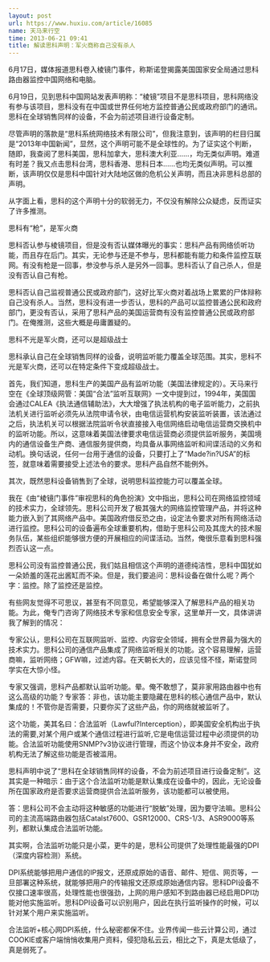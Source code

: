 ```yaml
---
layout: post
url: https://www.huxiu.com/article/16085
name: 天马来行空
time: 2013-06-21 09:41
title: 解读思科声明：军火商称自己没有杀人
---
```

6月17日，媒体报道思科卷入棱镜门事件，称斯诺登揭露美国国家安全局通过思科路由器监控中国网络和电脑。

6月19日，见到思科中国网站发表声明称：“棱镜”项目不是思科项目，思科网络没有参与该项目，思科没有在中国或世界任何地方监控普通公民或政府部门的通讯。思科在全球销售同样的设备，不会为前述项目进行设备定制。

尽管声明的落款是“思科系统网络技术有限公司”，但我注意到，该声明的栏目归属是“2013年中国新闻”，显然，这个声明可能不是全球性的。为了证实这个判断，随即，我查阅了思科美国，思科加拿大，思科澳大利亚……，均无类似声明。难道有时差？我又点击思科台湾，思科香港、思科日本……也均无类似声明。可以推断，该声明仅仅是思科中国针对大陆地区做的危机公关声明，而且决非思科总部的声明。

从字面上看，思科的这个声明十分的软弱无力，不仅没有解除公众疑虑，反而证实了许多推测。

思科有“枪”，是军火商

思科否认参与棱镜项目，但是没有否认媒体曝光的事实：思科产品有网络侦听功能，而且存在后门。其实，无论参与还是不参与，思科都能有能力和条件监控互联网。有没有枪是一回事，参没参与杀人是另外一回事。思科否认了自己杀人，但是没有否认自己有枪。

思科否认自己监视普通公民或政府部门，这好比军火商对着战场上累累的尸体辩称自己没有杀人。当然，思科没有进一步否认，思科的产品可以监控普通公民和政府部门，更没有否认，采用了思科产品的美国运营商有没有监控普通公民或政府部门。在俺推测，这些大概是毋庸置疑的。

思科不光是军火商，还可以是超级战士

思科承认自己在全球销售同样的设备，说明监听能力覆盖全球范围。其实，思科不光是军火商，还可以在特定条件下变成超级战士。

首先，我们知道，思科生产的美国产品有监听功能（美国法律规定的）。天马来行空在《全球顶级网管：美国“合法”监听互联网》一文中提到过，1994年，美国国会通过CALEA《执法通信辅助法》，大大增强了执法机构的电子监听能力，之前执法机关进行监听必须先从法院申请令状，由电信运营机构安装监听装置，该法通过之后，执法机关可以根据法院监听令状直接接入电信网络启动电信运营商交换机中的监听功能。所以，这意味着美国法律要求电信运营商必须提供监听服务，美国境内的通信设备生产商、通信服务提供商，均具备从事网络监听和间谍活动的义务和动机。换句话说，任何一台用于通信的设备，只要打上了“Made?in?USA”的标签，就意味着需要接受上述法令的要求。思科产品自然不能例外。

其次，既然思科设备销售到了全球，说明思科监控能力可以覆盖全球。

我在《由“棱镜门事件”审视思科的角色扮演》文中指出，思科公司在网络监控领域的技术实力，全球领先。思科公司开发了极其强大的网络监控管理产品，并将这种能力嵌入到了其网络产品中。美国政府借反恐之由，设定法令要求对所有网络活动进行监控。思科公司的设备遍布全球重要机构，借助于思科公司及其庞大的技术服务队伍，某些组织能够很方便的开展相应的间谍活动。当然，俺很乐意看到思科强烈否认这一点。

思科公司没有监控普通公民，我们姑且相信这个声明的道德纯洁性，思科中国犹如一朵娇羞的莲花出酱缸而不染。但是，我们要追问：思科设备在做什么呢？两个字：监控。除了监控还是监控。

有些网友觉得不可思议，甚至有不同意见，希望能够深入了解思科产品的相关功能。为此，俺专门咨询了网络技术专家和信息安全专家，这里单开一文，具体讲讲我了解到的情况：

专家公认，思科公司在互联网监听、监控、内容安全领域，拥有全世界最为强大的技术实力。思科公司的通信产品集成了网络监听相关的功能。这个容易理解，运营商嘛，监听网络；GFW嘛，过滤内容。在天朝长大的，应该见怪不怪，斯诺登同学实在大惊小怪。

专家又强调，思科产品都默认监听功能。晕。俺不敢想了，莫非家用路由器中也有这么高级的功能？专家答：非也，该功能主要隐藏在思科的核心通信产品中，默认集成的！不管你是否需要，只要你买了这些产品，你的网络就被监听了。

这个功能，美其名曰：合法监听（Lawful?Interception），即美国安全机构出于执法的需要,对某个用户或某个通信过程进行监听,它是电信运营过程中必须提供的功能。合法监听功能使用SNMP?v3协议进行管理，而这个协议本身并不安全，政府机构无法了解这些功能是否被滥用。

思科声明中说了“思科在全球销售同样的设备，不会为前述项目进行设备定制”。这其实是一种暗示：由于这个合法监听功能是默认集成在设备中的，因此，无论设备所在国家政府是否要求运营商提供合法监听服务，该功能都可以被使用。

答：思科公司不会主动将这种敏感的功能进行“脱敏”处理，因为要守法嘛。思科公司的主流高端路由器包括Catalst7600、GSR12000、CRS-1/3、ASR9000等系列，都默认集成合法监听功能。

其实啊，合法监听功能只是小菜，更牛的是，思科公司提供了处理性能最强的DPI（深度内容检测）系统。

DPI系统能够把用户通信的IP报文，还原成原始的语音、邮件、短信、网页等，一旦部署这种系统，就能够把用户的传输报文还原成原始通信内容。思科DPI设备不仅接口速率很高，处理性能也很强劲，上网的用户感知不到路由器已经启用DPI功能对他实施监听。思科DPI设备可以识别用户，因此在执行监听操作的时候，可以针对某个用户来实施监听。

合法监听+核心网DPI系统，什么秘密都保不住。业界传闻一些云计算公司，通过COOKIE或客户端悄悄收集用户资料，侵犯隐私云云，相比之下，真是太低级了，真是弱死了。

